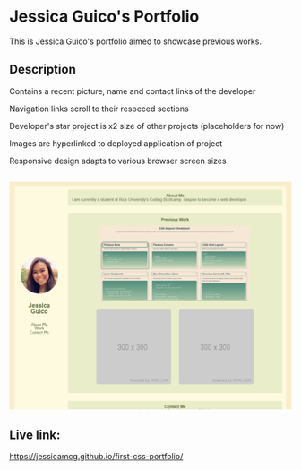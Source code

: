 # Jessica Guico's Portfolio 

This is Jessica Guico's portfolio aimed to showcase previous works.

## Description

Contains a recent picture, name and contact links of the developer

Navigation links scroll to their respeced sections

Developer's star project is x2 size of other projects (placeholders for now)

Images are hyperlinked to deployed application of project

Responsive design adapts to various browser screen sizes


##
![screenshot of live link](https://github.com/jessicamcg/first-css-portfolio/blob/main/assets/images/screenshot%20of%20live%20link.png)

## Live link:
https://jessicamcg.github.io/first-css-portfolio/